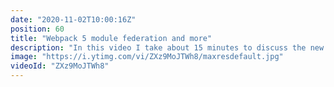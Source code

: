 ```yaml
---
date: "2020-11-02T10:00:16Z"
position: 60
title: "Webpack 5 module federation and more"
description: "In this video I take about 15 minutes to discuss the new features of Webpack 5. Webpack 5 is a big leap forward with its tree shaking and module federation. Good stuff!\n\nCover Idea by https://twitter.com/arismarko.\nTime stamps:\n\n00:00 Intro\n02:48 How Webpack works\n05:06 What is new in Webpack 5\n05:43 Persistent caching\n06:35 Smaller bundle sizes\n07:13 Better long-term caching\n08:18 Module federation\n10:20 Breaking changes\n12:19 Should you upgrade?\n13:14 Thank you\n\nConsider sponsoring: \nhttps://www.buymeacoffee.com/timbenniks\n\nFollow me here:\nWebsite: https://timbenniks.dev/\nTwitter: https://twitter.com/timbenniks\nGithub: https://github.com/timbenniks"
image: "https://i.ytimg.com/vi/ZXz9MoJTWh8/maxresdefault.jpg"
videoId: "ZXz9MoJTWh8"
---
```



